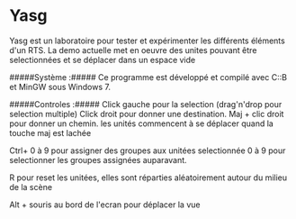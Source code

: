 Yasg
================

Yasg est un laboratoire pour tester et expérimenter les différents éléments d'un RTS.
La demo actuelle met en oeuvre des unites pouvant être selectionnées et se déplacer dans un espace vide

#####Système :#####
Ce programme est développé et compilé avec C::B et MinGW sous Windows 7.

#####Controles :#####
Click gauche pour la selection (drag'n'drop pour selection multiple)
Click droit pour donner une destination.
Maj + clic droit pour donner un chemin. les unités commencent à se déplacer quand la touche maj est lachée

Ctrl+ 0 à 9 pour assigner des groupes aux unitées selectionnée
0 à 9 pour selectionner les groupes assignées auparavant.

R pour reset les unitées, elles sont réparties aléatoirement autour du milieu de la scène

Alt + souris au bord de l'ecran pour déplacer la vue

